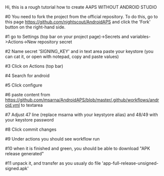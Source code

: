 Hi, this is a rough tutorial how to create AAPS WITHOUT ANDROID STUDIO

#0 You need to fork the project from the official repository. To do this, go to this page https://github.com/nightscout/AndroidAPS and click the 'Fork' button on the right-hand side.

#1 go to Settings (top bar on your project page)->Secrets and variables->Actions->New repository secret

#2 Name secret 'SIGNING_KEY' and in text area paste your keystore (you can cat it, or open with notepad, copy and paste values)

#3 Click on Actions (top bar)

#4 Search for android

#5 Click configure

#6 paste content from https://github.com/msarna/AndroidAPS/blob/master/.github/workflows/android.yml to textarea 

#7 Adjust 47 line (replace msarna with your keystyore alias) and 48/49 with your keystore password

#8 Click commit changes

#9 Under actions you should see workflow run

#10 when it is finished and green, you should be able to download "APK release generated" 

#11 unpack it, and transfer as you usualy do file 'app-full-release-unsigned-signed.apk'
